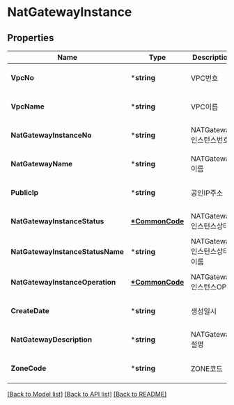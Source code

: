 # NatGatewayInstance

## Properties
Name | Type | Description | Notes
------------ | ------------- | ------------- | -------------
**VpcNo** | ***string** | VPC번호 | [optional] [default to null]
**VpcName** | ***string** | VPC이름 | [optional] [default to null]
**NatGatewayInstanceNo** | ***string** | NATGateway인스턴스번호 | [optional] [default to null]
**NatGatewayName** | ***string** | NATGateway이름 | [optional] [default to null]
**PublicIp** | ***string** | 공인IP주소 | [optional] [default to null]
**NatGatewayInstanceStatus** | **[*CommonCode](CommonCode.md)** | NATGateway인스턴스상태 | [optional] [default to null]
**NatGatewayInstanceStatusName** | ***string** | NATGateway인스턴스상태이름 | [optional] [default to null]
**NatGatewayInstanceOperation** | **[*CommonCode](CommonCode.md)** | NATGateway인스턴스OP | [optional] [default to null]
**CreateDate** | ***string** | 생성일시 | [optional] [default to null]
**NatGatewayDescription** | ***string** | NATGateway설명 | [optional] [default to null]
**ZoneCode** | ***string** | ZONE코드 | [optional] [default to null]

[[Back to Model list]](../README.md#documentation-for-models) [[Back to API list]](../README.md#documentation-for-api-endpoints) [[Back to README]](../README.md)



